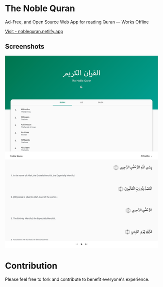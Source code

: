 # The Noble Quran

Ad-Free, and Open Source Web App for reading Quran — Works Offline

[Visit - noblequran.netlify.app](https://noblequran.netlify.app)

<!-- Screenshots Grid -->
<!-- <p style="display:grid; grid-template-columns: repeat(2, 1fr); gap:16px;">
  <img src="./screenshots/home-page-light.png" alt="HomePage Light Theme">
  <img src="./screenshots/surah-page-light.png" alt="Surah Page Light Theme">
</p> -->

## Screenshots
![HomePage Light Theme](./screenshots/home-page-light.png)
<br/>
![Surah Page Light Theme](./screenshots/surah-page-light.png)

<!-- <table cellspacing="0" cellpadding="0" border="0">
  <tr>
    <td><img src="./screenshots/home-page-light.png" alt="HomePage Light Theme" /></td>
    <td><img src="./screenshots/surah-page-light.png" alt="Surah Page Light Theme" /></td>
  </tr>
</table> -->



# Contribution

Please feel free to fork and contribute to benefit everyone's experience.
